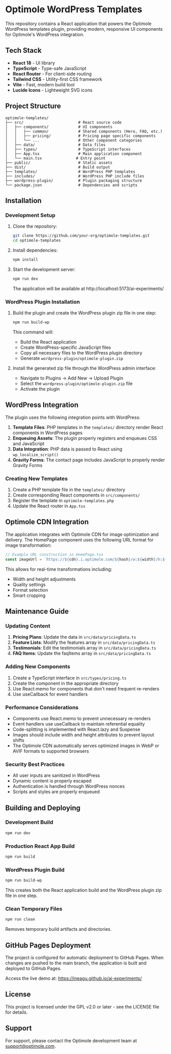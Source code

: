 # Optimole WordPress Templates

This repository contains a React application that powers the Optimole WordPress templates plugin, providing modern, responsive UI components for Optimole's WordPress integration.

## Tech Stack

- **React 18** - UI library
- **TypeScript** - Type-safe JavaScript
- **React Router** - For client-side routing
- **Tailwind CSS** - Utility-first CSS framework
- **Vite** - Fast, modern build tool
- **Lucide Icons** - Lightweight SVG icons

## Project Structure

```
optimole-templates/
├── src/                        # React source code
│   ├── components/             # UI components
│   │   ├── common/             # Shared components (Hero, FAQ, etc.)
│   │   ├── pricing/            # Pricing page specific components
│   │   └── ...                 # Other component categories
│   ├── data/                   # Data files
│   ├── types/                  # TypeScript interfaces
│   ├── App.tsx                 # Main application component
│   └── main.tsx               # Entry point
├── public/                     # Static assets
├── dist/                       # Build output
├── templates/                  # WordPress PHP templates
├── includes/                   # WordPress PHP include files
├── wordpress-plugin/           # Plugin packaging structure
└── package.json                # Dependencies and scripts
```

## Installation

### Development Setup

1. Clone the repository:
   ```bash
   git clone https://github.com/your-org/optimole-templates.git
   cd optimole-templates
   ```

2. Install dependencies:
   ```bash
   npm install
   ```

3. Start the development server:
   ```bash
   npm run dev
   ```
   The application will be available at http://localhost:5173/ai-experiments/

### WordPress Plugin Installation

1. Build the plugin and create the WordPress plugin zip file in one step:
   ```bash
   npm run build-wp
   ```
   
   This command will:
   - Build the React application
   - Create WordPress-specific JavaScript files
   - Copy all necessary files to the WordPress plugin directory
   - Generate `wordpress-plugin/optimole-plugin.zip`

2. Install the generated zip file through the WordPress admin interface:
   - Navigate to Plugins → Add New → Upload Plugin
   - Select the `wordpress-plugin/optimole-plugin.zip` file
   - Activate the plugin

## WordPress Integration

The plugin uses the following integration points with WordPress:

1. **Template Files**: PHP templates in the `templates/` directory render React components in WordPress pages
2. **Enqueuing Assets**: The plugin properly registers and enqueues CSS and JavaScript
3. **Data Integration**: PHP data is passed to React using `wp_localize_script()`
4. **Gravity Forms**: The contact page includes JavaScript to properly render Gravity Forms

### Creating New Templates

1. Create a PHP template file in the `templates/` directory
2. Create corresponding React components in `src/components/`
3. Register the template in `optimole-templates.php`
4. Update the React router in `App.tsx`

## Optimole CDN Integration

The application integrates with Optimole CDN for image optimization and delivery. The HomePage component uses the following URL format for image transformation:

```javascript
// Example URL construction in HomePage.tsx
const imageUrl = `https://${cdn}.i.optimole.com/${hash}/w:${width}/h:${height}/q:${quality}/https://optimole.com/uploads/2020/07/fp.jpeg`;
```

This allows for real-time transformations including:
- Width and height adjustments
- Quality settings
- Format selection
- Smart cropping

## Maintenance Guide

### Updating Content

1. **Pricing Plans**: Update the data in `src/data/pricingData.ts`
2. **Feature Lists**: Modify the features array in `src/data/pricingData.ts`
3. **Testimonials**: Edit the testimonials array in `src/data/pricingData.ts`
4. **FAQ Items**: Update the faqItems array in `src/data/pricingData.ts`

### Adding New Components

1. Create a TypeScript interface in `src/types/pricing.ts`
2. Create the component in the appropriate directory
3. Use React.memo for components that don't need frequent re-renders
4. Use useCallback for event handlers

### Performance Considerations

- Components use React.memo to prevent unnecessary re-renders
- Event handlers use useCallback to maintain referential equality
- Code-splitting is implemented with React.lazy and Suspense
- Images should include width and height attributes to prevent layout shifts
- The Optimole CDN automatically serves optimized images in WebP or AVIF formats to supported browsers

### Security Best Practices

- All user inputs are sanitized in WordPress
- Dynamic content is properly escaped
- Authentication is handled through WordPress nonces
- Scripts and styles are properly enqueued

## Building and Deploying

### Development Build

```bash
npm run dev
```

### Production React App Build

```bash
npm run build
```

### WordPress Plugin Build

```bash
npm run build-wp
```
This creates both the React application build and the WordPress plugin zip file in one step.

### Clean Temporary Files

```bash
npm run clean
```
Removes temporary build artifacts and directories.

## GitHub Pages Deployment

The project is configured for automatic deployment to GitHub Pages. When changes are pushed to the main branch, the application is built and deployed to GitHub Pages.

Access the live demo at: https://ineagu.github.io/ai-experiments/

## License

This project is licensed under the GPL v2.0 or later - see the LICENSE file for details.

## Support

For support, please contact the Optimole development team at support@optimole.com. 
